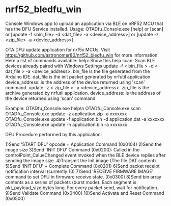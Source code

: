 # nrf52_bledfu_win
Console Windows app to upload an application via BLE on nRF52 MCU that has the DFU Service installed.
Usage: OTADfu_Console.exe [help] or [scan] or [update -f <bin_file> -d <dat_file> -a <device_address>] or [update -z <zip_file> -a <device_address>]

OTA DFU update application for nrf5x MCUs. Visit https://github.com/astronomer80/nrf52_bledfu_win for more information
Here a list of commands available:
help: Show this help
scan: Scan BLE devices already paired with Windows Settings
update -f < bin_file > -d < dat_file > -a <device_address>. bin_file is the file generated from the Arduino IDE. dat_file is the init packet generated by nrfutil application. device_address: is the address of the device returned using 'scan' command.
update -z < zip_file > -a <device_address>. zip_file is the archive generated by nrfutil application. device_address: is the address of the device returned using 'scan' command.

Example:
OTADfu_Console.exe help\n
OTADfu_Console.exe scan
OTADfu_Console.exe update -z application.zip -a xxxxxxx
OTADfu_Console.exe update -f application.bin -d application.dat -a xxxxxxx
OTADfu_Console.exe update -h application.bin -a xxxxxxx

DFU Procedure performed by this application:

1)Send 'START DFU' opcode + Application Command (0x0104)
2)Send the image size
3)Send 'INIT DFU' Command (0x0200): Called in the controlPoint_CalueChanged event invoked when the BLE device replies after sending the image size.
4)Transmit the Init image (The file DAT content)
5)Send 'INIT DFU' + Complete Command (0x0201)
6)Send packet receipt notification interval (currently 10)
7)Send 'RECEIVE FIRMWARE IMAGE' command to set DFU in firmware receive state.  (0x0300)
8)Send bin array contents as a series of packets (burst mode).  Each segment is pkt_payload_size bytes long. For every packet send, wait for notification.
9)Send Validate Command (0x0400)
10)Send Activate and Reset Command (0x0500) 
